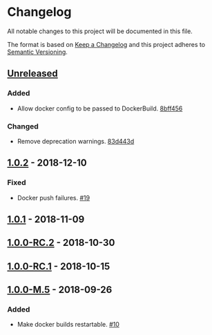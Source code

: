 # Changelog

All notable changes to this project will be documented in this file.

The format is based on [Keep a Changelog](http://keepachangelog.com/)
and this project adheres to [Semantic Versioning](http://semver.org/).

## [Unreleased](https://github.com/atomist/sdm-pack-docker/compare/1.0.2...HEAD)

### Added

-   Allow docker config to be passed to DockerBuild. [8bff456](https://github.com/atomist/sdm-pack-docker/commit/8bff45672582ac2b57a03edd1149a08c088dd0f9)

### Changed

-   Remove deprecation warnings. [83d443d](https://github.com/atomist/sdm-pack-docker/commit/83d443dc4f09191c5eb9f248168858ed82b056db)

## [1.0.2](https://github.com/atomist/sdm-pack-docker/compare/1.0.1...1.0.2) - 2018-12-10

### Fixed

-   Docker push failures. [#19](https://github.com/atomist/sdm-pack-docker/issues/19)

## [1.0.1](https://github.com/atomist/sdm-pack-docker/compare/1.0.0-RC.2...1.0.1) - 2018-11-09

## [1.0.0-RC.2](https://github.com/atomist/sdm-pack-docker/compare/1.0.0-RC.1...1.0.0-RC.2) - 2018-10-30

## [1.0.0-RC.1](https://github.com/atomist/sdm-pack-docker/compare/1.0.0-M.5...1.0.0-RC.1) - 2018-10-15

## [1.0.0-M.5](https://github.com/atomist/sdm-pack-docker/tree/1.0.0-M.5) - 2018-09-26

### Added

-   Make docker builds restartable. [#10](https://github.com/atomist/sdm-pack-docker/issues/10)
